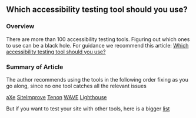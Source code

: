 ## Which accessibility testing tool should you use?
 
 
### Overview
There are more than 100 accessibility testing tools.  Figuring out which ones to use can be a black hole.  For guidance we recommend this article:  [Which accessibility testing tool should you use?](https://medium.com/pulsar/which-accessibility-testing-tool-should-you-use-e5990e6ef0a)

### Summary of Article
The author recommends using the tools in the following order fixing as you go along, since no one tool catches all the relevant issues

[aXe](https://www.deque.com/axe/)
[SiteImprove](https://chrome.google.com/webstore/detail/siteimprove-accessibility/efcfolpjihicnikpmhnmphjhhpiclljc)
[Tenon](https://tenon.io/)
[WAVE](https://wave.webaim.org/extension/)
[Lighthouse](https://developers.google.com/web/tools/lighthouse/#devtools)

But if you want to test your site with other tools, here is a bigger [list](https://www.w3.org/WAI/ER/tools/)
